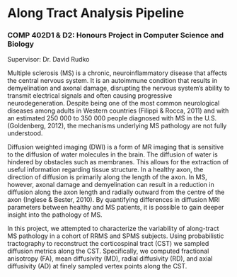 # Along Tract Analysis Pipeline
### COMP 402D1 & D2: Honours Project in Computer Science and Biology
Supervisor: Dr. David Rudko

Multiple sclerosis (MS) is a chronic, neuroinflammatory disease that affects the central nervous system. It is an autoimmune condition that results in demyelination and axonal damage, disrupting the nervous system’s ability to transmit electrical signals and often causing progressive neurodegeneration. Despite being one of the most common neurological diseases among adults in Western countries (Filippi & Rocca, 2011) and with an estimated 250 000 to 350 000 people diagnosed with MS in the U.S. (Goldenberg, 2012), the mechanisms underlying MS pathology are not fully understood.

Diffusion weighted imaging (DWI) is a form of MR imaging that is sensitive to the diffusion of water molecules in the brain. The diffusion of water is hindered by obstacles such as membranes. This allows for the extraction of useful information regarding tissue structure. In a healthy axon, the direction of diffusion is primarily along the length of the axon. In MS, however, axonal damage and demyelination can result in a reduction in diffusion along the axon length and radially outward from the centre of the axon (Inglese & Bester, 2010). By quantifying differences in diffusion MRI parameters between healthy and MS patients, it is possible to gain deeper insight into the pathology of MS. 

In this project, we attempted to characterize the variability of along-tract MS pathology in a cohort of RRMS and SPMS subjects. Using probabilistic tractography to reconstruct the corticospinal tract (CST) we sampled diffusion metrics along the CST. Specifically, we computed fractional anisotropy (FA), mean diffusivity (MD), radial diffusivity (RD), and axial diffusivity (AD) at finely sampled vertex points along the CST.
